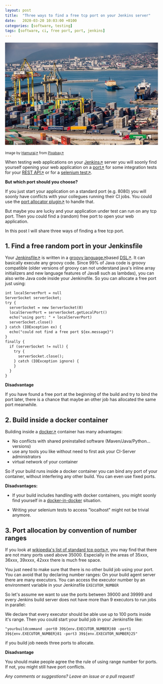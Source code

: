 ```yaml
---
layout: post
title:  "Three ways to find a free tcp port on your Jenkins server"
date:   2020-03-20 10:03:00 +0100
categories: [software, testing]
tags: [software, ci, free port, port, jenkins]
---
```


![Port](/assets/port.jpg)

<small>Image by [Hamuraj&#8599;](https://pixabay.com/de/users/Hamuraj-364370/?utm_source=link-attribution) from [Pixabay&#8599;](https://pixabay.com/?utm_source=link-attribution)</small>

When testing web applications on your [Jenkins&#8599;](https://jenkins.io/) server you will soonly find yourself opening your web application on a [port&#8599;](https://de.wikipedia.org/wiki/Port_%28Protokoll%29) for some integration tests for your [REST API&#8599;](https://en.wikipedia.org/wiki/Representational_state_transfer) or for a [selenium test&#8599;](https://www.selenium.dev/).

**But which port should you choose?**

If you just start your application on a standard port (e.g. 8080) you will soonly have conflicts with your collegues running their CI jobs.
You could use the [port allocator plugin&#8599;](https://plugins.jenkins.io/port-allocator/) to handle that.

But maybe you are lucky and your application under test can run on any tcp port.
Then you could find a (random) free port to open your web application.

In this post I will share three ways of finding a free tcp port.

## 1. Find a free random port in your Jenkinsfile

Your [Jenkinsfile&#8599;](https://jenkins.io/doc/book/pipeline/jenkinsfile/) is written in a [groovy language&#8599;](http://www.groovy-lang.org/)based [DSL&#8599;](https://en.wikipedia.org/wiki/Domain-specific_language). It can basically execute any groovy code. 
Since 99% of Java code is groovy compatible (older versions of groovy can not understand java's inline array initializers and new language features of Java8 such as lambdas),
you can also write Java code inside your Jenkinsfile.
So you can allocate a free port just using:

````
int localServerPort = null
ServerSocket serverSocket;
try {
  serverSocket = new ServerSocket(0)
  localServerPort = serverSocket.getLocalPort()
  echo("using port: " + localServerPort)
  serverSocket.close()
} catch (IOException ex) {
  echo("could not find a free port ${ex.message}")
}
finally {
  if (serverSocket != null) {
    try {
      serverSocket.close();
    } catch (IOException ignore) {
    }
  }
}
````
**Disadvantage**

If you have found a free port at the beginning of the build and try to bind the port later, there is a chance that maybe an other job has allocated the same port meanwhile.

## 2. Build inside a docker container

Building inside a [docker&#8599;](https://www.docker.com/) container has many advantages:
- No conflicts with shared preinstalled software (Maven/Java/Python... versions)
- use any tools you like without need to first ask your CI-Server administrators
- virtual network of your container

So if your build runs inside a docker container you can bind any port of your container, without interfering any other build.
You can even use fixed ports.

**Disadvantages:**

* If your build includes handling with docker containers, you might soonly find yourself in a [docker-in-docker](https://jpetazzo.github.io/2015/09/03/do-not-use-docker-in-docker-for-ci/) situation.
 
* Writing your selenium tests to access "localhost" might not be trivial anymore.


## 3. Port allocation by convention of number ranges

If you look at [wikipedia's list of standard tcp ports&#8599;](https://en.wikipedia.org/wiki/List_of_TCP_and_UDP_port_numbers), you may find that there are not many ports used above 35000.
Especially in the areas of 35xxx, 36xxx, 39xxxx, 42xxx there is much free space.

You just need to make sure that there is no other build job using your port. You can avoid that by declaring number ranges:
On your build agent server there are many executors. You can access the executor number by an environment variable in your Jenkinsfile `EXECUTOR_NUMBER`

So let's assume we want to use the ports between 39000 and 39999 and every Jenkins build server does not have more than 9 executors to run jobs in parallel:

We declare that every executor should be able use up to 100 ports inside it's range.
Then you could start your build job in your Jenkinsfile like:

    "yourbuildcommand -port0 39${env.EXECUTOR_NUMBER}80 -port1 39${env.EXECUTOR_NUMBER}81 -port3 39${env.EXECUTOR_NUMBER}25"

if you build job needs three ports to allocate.

**Disadvantage**

You should make people agree the the rule of using range number for ports. If not, you might still have port conflicts.

*Any comments or suggestions? Leave an issue or a pull request!*